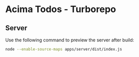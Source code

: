 # Acima Todos - Turborepo

## Server

Use the following command to preview the server after build:

```sh
node --enable-source-maps apps/server/dist/index.js
```
